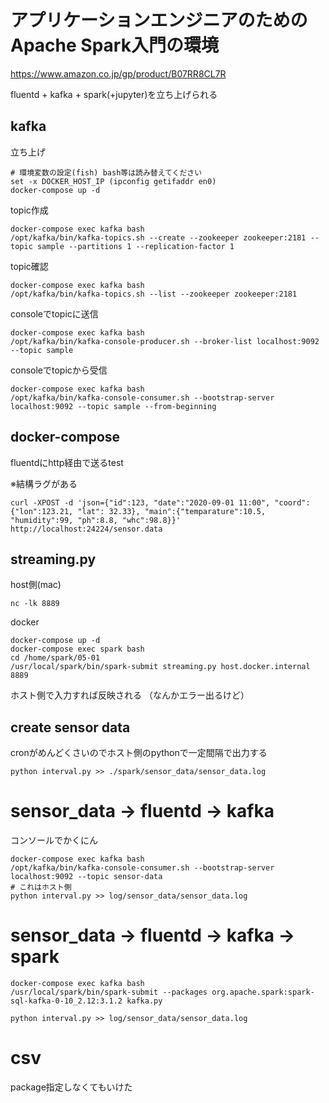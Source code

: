 # アプリケーションエンジニアのためのApache Spark入門の環境

https://www.amazon.co.jp/gp/product/B07RR8CL7R

fluentd + kafka + spark(+jupyter)を立ち上げられる

## kafka

立ち上げ

```
# 環境変数の設定(fish) bash等は読み替えてください
set -x DOCKER_HOST_IP (ipconfig getifaddr en0)
docker-compose up -d
```

topic作成

```
docker-compose exec kafka bash
/opt/kafka/bin/kafka-topics.sh --create --zookeeper zookeeper:2181 --topic sample --partitions 1 --replication-factor 1
```

topic確認

```
docker-compose exec kafka bash
/opt/kafka/bin/kafka-topics.sh --list --zookeeper zookeeper:2181
```

consoleでtopicに送信

```
docker-compose exec kafka bash
/opt/kafka/bin/kafka-console-producer.sh --broker-list localhost:9092 --topic sample
```

consoleでtopicから受信

```
docker-compose exec kafka bash
/opt/kafka/bin/kafka-console-consumer.sh --bootstrap-server localhost:9092 --topic sample --from-beginning
```

## docker-compose

fluentdにhttp経由で送るtest

※結構ラグがある

```
curl -XPOST -d 'json={"id":123, "date":"2020-09-01 11:00", "coord":{"lon":123.21, "lat": 32.33}, "main":{"temparature":10.5, "humidity":99, "ph":8.8, "whc":98.8}}' http://localhost:24224/sensor.data
```

## streaming.py

host側(mac)

```
nc -lk 8889
```

docker

```
docker-compose up -d
docker-compose exec spark bash
cd /home/spark/05-01
/usr/local/spark/bin/spark-submit streaming.py host.docker.internal 8889
```

ホスト側で入力すれば反映される
（なんかエラー出るけど）

## create sensor data

cronがめんどくさいのでホスト側のpythonで一定間隔で出力する

```
python interval.py >> ./spark/sensor_data/sensor_data.log
```

# sensor_data -> fluentd -> kafka

コンソールでかくにん

```
docker-compose exec kafka bash
/opt/kafka/bin/kafka-console-consumer.sh --bootstrap-server localhost:9092 --topic sensor-data
# これはホスト側
python interval.py >> log/sensor_data/sensor_data.log
```

# sensor_data -> fluentd -> kafka -> spark

```
docker-compose exec kafka bash
/usr/local/spark/bin/spark-submit --packages org.apache.spark:spark-sql-kafka-0-10_2.12:3.1.2 kafka.py
```

```
python interval.py >> log/sensor_data/sensor_data.log
```

# csv

package指定しなくてもいけた
